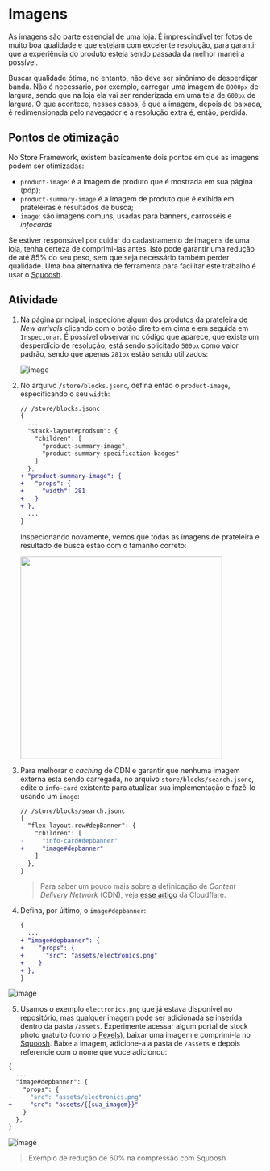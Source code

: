 # Imagens

As imagens são parte essencial de uma loja. É imprescindível ter fotos de muito boa qualidade e que estejam com excelente resolução, para garantir que a experiência do produto esteja sendo passada da melhor maneira possível.

Buscar qualidade ótima, no entanto, não deve ser sinônimo de desperdiçar banda. Não é necessário, por exemplo, carregar uma imagem de `8000px` de largura, sendo que na loja ela vai ser renderizada em uma tela de `600px` de largura. O que acontece, nesses casos, é que a imagem, depois de baixada, é redimensionada pelo navegador e a resolução extra é, então, perdida.

## Pontos de otimização

No Store Framework, existem basicamente dois pontos em que as imagens podem ser otimizadas:

- `product-image`: é a imagem de produto que é mostrada em sua página (pdp);
- `product-summary-image` é a imagem de produto que é exibida em prateleiras e resultados de busca;
- `image`: são imagens comuns, usadas para banners, carrosséis e _infocards_

Se estiver responsável por cuidar do cadastramento de imagens de uma loja, tenha certeza de comprimi-las antes. Isto pode garantir uma redução de até 85% do seu peso, sem que seja necessário também perder qualidade. Uma boa alternativa de ferramenta para facilitar este trabalho é usar o [Squoosh](https://squoosh.app/).

## Atividade

1. Na página principal, inspecione algum dos produtos da prateleira de _New arrivals_ clicando com o botão direito em cima e em seguida em `Inspecionar`. É possível observar no código que aparece, que existe um desperdício de resolução, está sendo solicitado `500px` como valor padrão, sendo que apenas `281px` estão sendo utilizados:

   ![image](https://user-images.githubusercontent.com/18701182/93837727-ad6d4900-fc5d-11ea-818c-1f4942f091cf.png)

2. No arquivo `/store/blocks.jsonc`, defina então o `product-image`, especificando o seu `width`:

   ```diff
   // /store/blocks.jsonc
   {
     ...
     "stack-layout#prodsum": {
       "children": [
         "product-summary-image",
         "product-summary-specification-badges"
       ]
     },
   + "product-summary-image": {
   +   "props": {
   +     "width": 281
   +   }
   + },
     ...
   }
   ```

   Inspecionando novamente, vemos que todas as imagens de prateleira e resultado de busca estão com o tamanho correto:

   <img src="https://user-images.githubusercontent.com/18701182/93838221-481a5780-fc5f-11ea-8d6f-139fac6a2592.png" height=400px></img>

3) Para melhorar o _caching_ de CDN e garantir que nenhuma imagem externa está sendo carregada, no arquivo `store/blocks/search.jsonc`, edite o `info-card` existente para atualizar sua implementação e fazê-lo usando um `image`:

   ```diff
   // /store/blocks/search.jsonc
   {
     "flex-layout.row#depBanner": {
       "children": [
   -     "info-card#depbanner"
   +     "image#depbanner"
       ]
     },
   }
   ```

   > Para saber um pouco mais sobre a definicação de _Content Delivery Network_ (CDN), veja [esse artigo](https://www.cloudflare.com/learning/cdn/what-is-a-cdn/) da Cloudflare.

4) Defina, por último, o `image#depbanner`:

   ```diff
   {
     ...
   + "image#depbanner": {
   +    "props": {
   +      "src": "assets/electronics.png"
   +    }
   + },
   }
   ```

![image](https://user-images.githubusercontent.com/18701182/93905955-f52db800-fcd1-11ea-9129-065bea80145b.png)

5. Usamos o exemplo `electronics.png` que já estava disponível no repositório, mas qualquer imagem pode ser adicionada se inserida dentro da pasta `/assets`. Experimente acessar algum portal de stock photo gratuito (como o [Pexels](https://www.pexels.com/)), baixar uma imagem e comprimí-la no [Squoosh](https://squoosh.app/). Baixe a imagem, adicione-a a pasta de `/assets` e depois referencie com o nome que voce adicionou:

```diff
{
  ...
  "image#depbanner": {
    "props": {
-     "src": "assets/electronics.png"
+     "src": "assets/{{sua_imagem}}"
    }
  },
}
```

![image](https://user-images.githubusercontent.com/18701182/93907719-168fa380-fcd4-11ea-8b03-6d864d4aeadd.png)

> Exemplo de redução de 60% na compressão com Squoosh

